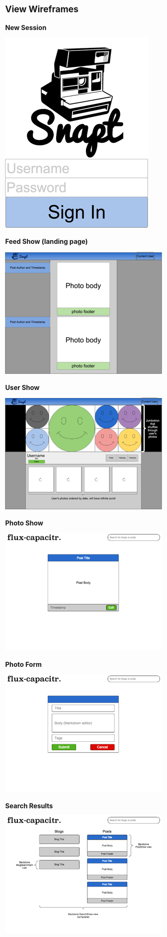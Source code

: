 # View Wireframes

## New Session
![new-session]

## Feed Show (landing page)
![feed-show]

## User Show
![user-show]

## Photo Show
![post-show]

## Photo Form
![post-form]

## Search Results
![search-results]

[new-session]: ./wireframes/new_session.png
[feed-show]: ./wireframes/feed_show.png
[user-show]: ./wireframes/user_show.png
[post-show]: ./wireframes/post_show.png
[post-form]: ./wireframes/post_form.png
[search-results]: ./wireframes/search_results.png
